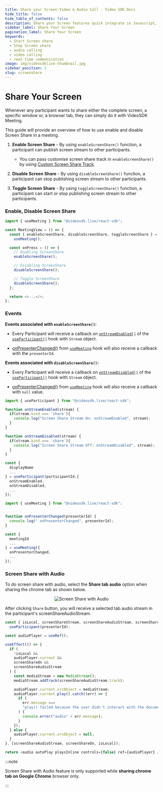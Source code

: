 ```yaml
---
title: Share your Screen Video & Audio Call - Video SDK Docs
hide_title: false
hide_table_of_contents: false
description: Share your Screen features quick integrate in Javascript, React JS, Android, IOS, React Native, Flutter with Video SDK to add live video & audio conferencing to your applications.
sidebar_label: Share Your Screen
pagination_label: Share Your Screen
keywords:
  - Start Screen share
  - Stop Screen share
  - audio calling
  - video calling
  - real-time communication
image: img/videosdklive-thumbnail.jpg
sidebar_position: 1
slug: screenshare
---
```


# Share Your Screen

Whenever any participant wants to share either the complete screen, a specific window or, a browser tab, they can simply do it with VideoSDK Meeting.

This guide will provide an overview of how to use enable and disable Screen Share in a meeting.

1. **Enable Screen Share** - By using `enableScreenShare()` function, a participant can publish screen stream to other participants.

   - You can pass customise screen share track in `enableScreenShare()` by using [Custom Screen Share Track](/react/guide/video-and-audio-calling-api-sdk/features/custom-track/custom-screen-share-track#using-custom-screen-share-track).

2. **Disable Screen Share** - By using `disableScreenShare()` function, a participant can stop publishing screen stream to other participants.

3. **Toggle Screen Share** - By using `toggleScreenShare()` function, a participant can start or stop publishing screen stream to other participants.

### Enable, Disable Screen Share

```js
import { useMeeting } from "@videosdk.live/react-sdk";

const MeetingView = () => {
  const { enableScreenShare, disableScreenShare, toggleScreenShare } =
    useMeeting();

  const onPress = () => {
    // Enabling ScreenShare
    enableScreenShare();

    // Disabling ScreenShare
    disableScreenShare();

    // Toggle ScreenShare
    disableScreenShare();
  };

  return <>...</>;
};
```

### Events

**Events associated with `enableScreenShare()`:**

- Every Participant will receive a callback on [`onStreamEnabled()`](../../../api/sdk-reference/use-participant/events#onstreamenabled) of the [`useParticipant()`](../../../api/sdk-reference/use-participant/introduction.md) hook with `Stream` object.

- [onPresenterChanged()](../../../api/sdk-reference/use-meeting/events#onpresenterchanged) from [`useMeeting`](/react/api/sdk-reference/use-meeting/introduction) hook will also receive a callback with the `presenterId`.

**Events associated with `disableScreenShare()`:**

- Every Participant will receive a callback on [`onStreamDisabled()`](../../../api/sdk-reference/use-participant/events#onstreamdisabled) of the [`useParticipant()`](../../../api/sdk-reference/use-participant/introduction.md) hook with `Stream` object.

- [onPresenterChanged()](../../../api/sdk-reference/use-meeting/events#onpresenterchanged) from [`useMeeting`](/react/api/sdk-reference/use-meeting/introduction) hook will also receive a callback with `null` value.

```js
import { useParticipant } from "@videosdk.live/react-sdk";

function onStreamEnabled(stream) {
  if(stream.kind === 'share'){
    console.log("Screen Share Stream On: onStreamEnabled", stream);
  }
}

function onStreamDisabled(stream) {
  if(stream.kind === 'share'){
    console.log("Screen Share Stream Off: onStreamDisabled", stream);
  }
}

const {
  displayName
  ...
} = useParticipant(participantId,{
  onStreamEnabled,
  onStreamDisabled,
  ...
});

```

```js
import { useMeeting } from "@videosdk.live/react-sdk";


function onPresenterChanged(presenterId) {
  console.log(" onPresenterChanged", presenterId);
}

const {
  meetingId
  ...
} = useMeeting({
  onPresenterChanged,
  ...
});
```

### Screen Share with Audio

To do screen share with audio, select the **Share tab audio** option when sharing the chrome tab as shown below.

<center>

![Screen Share with Audio](/img/screenshare-with-audio.png)

</center>

After clicking `Share` button, you will receive a selected tab audio stream in the participant's screenShareAudioStream.

```js
const { isLocal, screenShareStream, screenShareAudioStream, screenShareOn } =
  useParticipant(presenterId);

const audioPlayer = useRef();

useEffect(() => {
  if (
    !isLocal &&
    audioPlayer.current &&
    screenShareOn &&
    screenShareAudioStream
  ) {
    const mediaStream = new MediaStream();
    mediaStream.addTrack(screenShareAudioStream.track);

    audioPlayer.current.srcObject = mediaStream;
    audioPlayer.current.play().catch((err) => {
      if (
        err.message ===
        "play() failed because the user didn't interact with the document first. https://goo.gl/xX8pDD"
      ) {
        console.error("audio" + err.message);
      }
    });
  } else {
    audioPlayer.current.srcObject = null;
  }
}, [screenShareAudioStream, screenShareOn, isLocal]);

return <audio autoPlay playsInline controls={false} ref={audioPlayer} />;
```

:::note

Screen Share with Audio feature is only supported while **sharing chrome tab on Google Chrome** browser only.

:::

